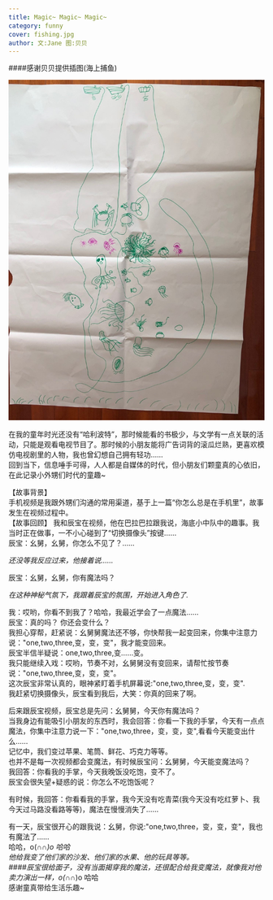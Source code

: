 ```yaml
---
title: Magic~ Magic~ Magic~   
category: funny
cover: fishing.jpg
author: 文:Jane 图:贝贝 
---
```


####感谢贝贝提供插图(海上捕鱼)     
     
![](./fishing.jpg)

       
在我的童年时光还没有“哈利波特”，那时候能看的书极少，与文学有一点关联的活动，只能是观看电视节目了。那时候的小朋友能将广告词背的滚瓜烂熟，更喜欢模仿电视剧里的人物，我也曾幻想自己拥有轻功……     
回到当下，信息唾手可得，人人都是自媒体的时代，但小朋友们颗童真的心依旧，在此记录小外甥们时代的童趣~    

【故事背景】     
手机视频是我跟外甥们沟通的常用渠道，基于上一篇“你怎么总是在手机里”，故事发生在视频过程中。    
【故事回顾】
我和辰宝在视频，他在巴拉巴拉跟我说，海底小中队中的趣事。我当时正在做事，一不小心碰到了“切换摄像头”按键……       
辰宝：幺舅，幺舅，你怎么不见了？……       
     
_还没等我反应过来，他接着说……_    
      
辰宝：幺舅，幺舅，你有魔法吗？   
         
_在这种神秘气氛下，我跟着辰宝的氛围，开始进入角色了._     
    
我：哎哟，你看不到我了？哈哈，我最近学会了一点魔法……    
辰宝：真的吗？ 你还会变什么？          
我担心穿帮，赶紧说：幺舅舅魔法还不够，你快帮我一起变回来，你集中注意力说："one,two,three,变，变，变"，我才能变回来。    
辰宝半信半疑说：one,two,three,变……变。    
我只能继续入戏：哎哟，节奏不对，幺舅舅没有变回来，请帮忙按节奏说："one,two,three,变，变，变"。    
这次辰宝非常认真的，眼神紧盯着手机屏幕说:"one,two,three,变，变，变".      
我赶紧切换摄像头，辰宝看到我后，大笑：你真的回来了啊。       
      
后来跟辰宝视频，辰宝总是先问：幺舅舅，今天你有魔法吗？    
当我身边有能吸引小朋友的东西时，我会回答：你看一下我的手掌，今天有一点点魔法，你集中注意力说一下："one,two,three，变，变，变",看看今天能变出什么……     
记忆中，我们变过苹果、笔筒、鲜花、巧克力等等。     
也并不是每一次视频都会变魔法，有时候辰宝问：幺舅舅，今天能变魔法吗？     
我回答：你看我的手掌，今天我晚饭没吃饱，变不了。   
辰宝会很失望+疑惑的说：你怎么不吃饱饭呢？     

有时候，我回答：你看看我的手掌，我今天没有吃青菜(我今天没有吃红萝卜、我今天过马路没看路等等)，魔法在慢慢消失了……      
     
      
有一天，辰宝很开心的跟我说：幺舅，你说:"one,two,three，变，变，变"，我也有魔法了……     
哈哈，o(∩_∩)o 哈哈     
他给我变了他们家的沙发、他们家的水果、他的玩具等等。   
####辰宝很给面子，没有当面揭穿我的魔法，还很配合给我变魔法，就像我对他卖力演出一样，o(∩_∩)o 哈哈     
感谢童真带给生活乐趣~








   







